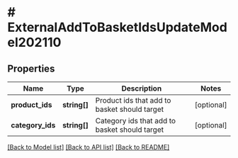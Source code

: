 # # ExternalAddToBasketIdsUpdateModel202110

## Properties

Name | Type | Description | Notes
------------ | ------------- | ------------- | -------------
**product_ids** | **string[]** | Product ids that add to basket should target | [optional]
**category_ids** | **string[]** | Category ids that add to basket should target | [optional]

[[Back to Model list]](../../README.md#models) [[Back to API list]](../../README.md#endpoints) [[Back to README]](../../README.md)
